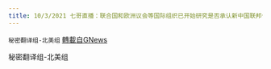 ```yaml
---
title: 10/3/2021 七哥直播：联合国和欧洲议会等国际组织已开始研究是否承认新中国联邦代表中国人
---
```

`秘密翻译组-北美组` [轉載自GNews](https://gnews.org/zh-hans/1572825/)

秘密翻译组-北美组
